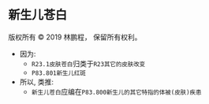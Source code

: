 # `新生儿苍白`

版权所有 © 2019 林鹏程， 保留所有权利。

- 因为:
  - `R23.1皮肤苍白`归类于`R23其它的皮肤改变`
  - `P83.801新生儿红斑`
- 所以, 类推:
  - `新生儿苍白`应编在`P83.800新生儿的其它特指的体被(皮肤)疾患`
